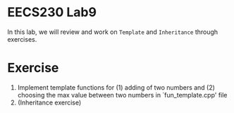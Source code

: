# EECS230 Lab9
In this lab, we will review and work on `Template` and `Inheritance` through exercises.

# Exercise
1. Implement template functions for (1) adding of two numbers and (2) choosing the max value between two numbers in `fun_template.cpp' file
2. (Inheritance exercise)
